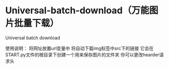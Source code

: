 # Universal-batch-download（万能图片批量下载）
Universal batch download

使用说明：
将网址放置url变量中
将自动下载img标签中src下的链接
它会在START.py文件的根目录下创建一个用来保存图片的文件夹
你可以更改hearder请求头

